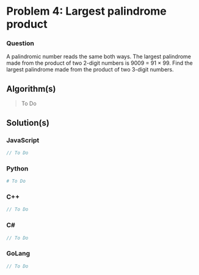 # Problem 4: Largest palindrome product

### Question
A palindromic number reads the same both ways.
The largest palindrome made from the product of two 2-digit numbers is 9009 = 91 × 99.
Find the largest palindrome made from the product of two 3-digit numbers.

## Algorithm(s)

> To Do

## Solution(s)

### JavaScript
```javascript
// To Do
```
### Python
```python
# To Do
```
### C++
```cpp
// To Do
```
### C#
```c#
// To Do
```
### GoLang
```go
// To Do
```